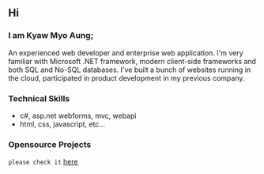 ## Hi 

### I am Kyaw Myo Aung;

An experienced web developer and enterprise web application.
I'm very familiar with Microsoft .NET framework, modern client-side frameworks and both SQL and No-SQL databases. I've built a bunch of websites running in the cloud, participated in product development in my previous company.

### Technical Skills
- c#, asp.net webforms, mvc, webapi
- html, css, javascript, etc...

### Opensource Projects
`please check it` [here](https://github.com/kyawmyoaung-dev)
